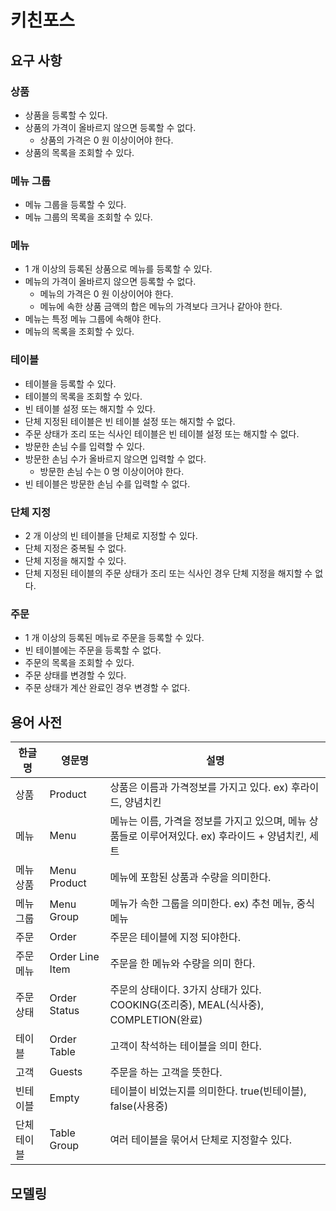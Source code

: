 # 키친포스

## 요구 사항

### 상품

* 상품을 등록할 수 있다.
* 상품의 가격이 올바르지 않으면 등록할 수 없다.
    * 상품의 가격은 0 원 이상이어야 한다.
* 상품의 목록을 조회할 수 있다.

### 메뉴 그룹

* 메뉴 그룹을 등록할 수 있다.
* 메뉴 그룹의 목록을 조회할 수 있다.

### 메뉴

* 1 개 이상의 등록된 상품으로 메뉴를 등록할 수 있다.
* 메뉴의 가격이 올바르지 않으면 등록할 수 없다.
    * 메뉴의 가격은 0 원 이상이어야 한다.
    * 메뉴에 속한 상품 금액의 합은 메뉴의 가격보다 크거나 같아야 한다.
* 메뉴는 특정 메뉴 그룹에 속해야 한다.
* 메뉴의 목록을 조회할 수 있다.

### 테이블

* 테이블을 등록할 수 있다.
* 테이블의 목록을 조회할 수 있다.
* 빈 테이블 설정 또는 해지할 수 있다.
* 단체 지정된 테이블은 빈 테이블 설정 또는 해지할 수 없다.
* 주문 상태가 조리 또는 식사인 테이블은 빈 테이블 설정 또는 해지할 수 없다.
* 방문한 손님 수를 입력할 수 있다.
* 방문한 손님 수가 올바르지 않으면 입력할 수 없다.
    * 방문한 손님 수는 0 명 이상이어야 한다.
* 빈 테이블은 방문한 손님 수를 입력할 수 없다.

### 단체 지정

* 2 개 이상의 빈 테이블을 단체로 지정할 수 있다.
* 단체 지정은 중복될 수 없다.
* 단체 지정을 해지할 수 있다.
* 단체 지정된 테이블의 주문 상태가 조리 또는 식사인 경우 단체 지정을 해지할 수 없다.

### 주문

* 1 개 이상의 등록된 메뉴로 주문을 등록할 수 있다.
* 빈 테이블에는 주문을 등록할 수 없다.
* 주문의 목록을 조회할 수 있다.
* 주문 상태를 변경할 수 있다.
* 주문 상태가 계산 완료인 경우 변경할 수 없다.

## 용어 사전

| 한글명 | 영문명 | 설명 |
| --- | --- | --- |
| 상품 | Product | 상품은 이름과 가격정보를 가지고 있다. ex) 후라이드, 양념치킨 | 
| 메뉴 | Menu| 메뉴는 이름, 가격을 정보를 가지고 있으며, 메뉴 상품들로 이루어져있다. ex) 후라이드 + 양념치킨, 세트 |
| 메뉴 상품 | Menu Product | 메뉴에 포함된 상품과 수량을 의미한다.|
| 메뉴 그룹 | Menu Group| 메뉴가 속한 그룹을 의미한다. ex) 추천 메뉴, 중식 메뉴 |
| 주문 | Order | 주문은 테이블에 지정 되야한다.|
| 주문 메뉴 | Order Line Item | 주문을 한 메뉴와 수량을 의미 한다. |
| 주문 상태 | Order Status | 주문의 상태이다. 3가지 상태가 있다. COOKING(조리중), MEAL(식사중), COMPLETION(완료)
| 테이블 | Order Table | 고객이 착석하는 테이블을 의미 한다.
| 고객 | Guests | 주문을 하는 고객을 뜻한다. 
| 빈테이블 | Empty | 테이블이 비었는지를 의미한다. true(빈테이블), false(사용중)
| 단체 테이블 | Table Group | 여러 테이블을 묶어서 단체로 지정할수 있다. 

## 모델링
